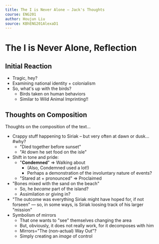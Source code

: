 ```yaml
---
title: The I is Never Alone — Jack's Thoughts
course: ENG201
author: Houjun Liu
source: KBhENG201AlexaD1
---
```


# The I is Never Alone, Reflection

## Initial Reaction
* Tragic, hey?
* Examining national identity + colonialism
* So, what's up with the birds?
    * Birds taken on human behaviors
    * Similar to Wild Animal Imprinting!!

## Thoughts on Composition
Thoughts on the composition of the text...

- Crappy stuff happening to Siriak – but very often at dawn or dusk… #why?
    - "Died together before sunset"
    - "At down he set food on the isle"
- Shift in tone and pride: 
    - "**Condemned**" => Walking about
        - (Also, Condemned used a lot!) 
        - Perhaps a demonstration of the involuntary nature of events?
    - "Stared at + pronounced" => Proclaimed
- "Bones mixed with the sand on the beach"
    - So, he _became_ part of the island?
    - Assimilation or giving in?
- "The outcome was everything Siriak might have hoped for, if not forseen"  — so, in some ways, is Siriak loosing track of his larger "mission"
- Symbolism of mirrors
    - That one wants to "see" themselves changing the area
    - But, obviously, it does not really work, for it decomposes with him
    - Mirrors="The (non-actual) Way Out"?
    - Simply creating an _image_ of control
    
